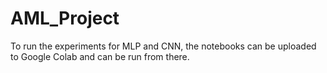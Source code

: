 # AML_Project

To run the experiments for MLP and CNN, the notebooks can be uploaded to Google Colab and can be run from there.
